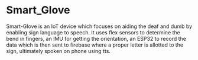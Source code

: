 # Smart_Glove
Smart-Glove is an IoT device which focuses on aiding the deaf and dumb by enabling sign language to speech. It uses flex sensors to determine the bend in fingers, an IMU for getting the orientation, an ESP32 to record the data which is then sent to firebase where a proper letter is allotted to the sign, ultimately spoken on phone using tts.

